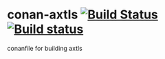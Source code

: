 # conan-axtls [![Build Status](https://travis-ci.org/trassir/conan-axtls.svg?branch=master)](https://travis-ci.org/trassir/conan-axtls) [![Build status](https://ci.appveyor.com/api/projects/status/1frawywuyxuirqkh?svg=true)](https://ci.appveyor.com/project/worldemar/conan-axtls)
conanfile for building axtls
